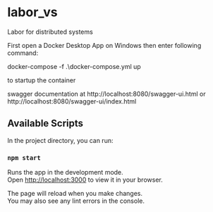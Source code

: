 # labor_vs
Labor for distributed systems

First open a Docker Desktop App on Windows 
then enter following command:

docker-compose -f .\docker-compose.yml up 

to startup the container


swagger documentation at http://localhost:8080/swagger-ui.html or
http://localhost:8080/swagger-ui/index.html

## Available Scripts

In the project directory, you can run:

### `npm start`

Runs the app in the development mode.\
Open [http://localhost:3000](http://localhost:3000) to view it in your browser.

The page will reload when you make changes.\
You may also see any lint errors in the console.
